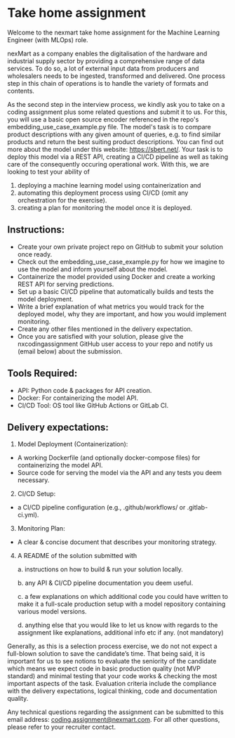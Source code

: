 # Take home assignment

Welcome to the nexmart take home assignment for the Machine Learning Engineer (with MLOps) role.

nexMart as a company enables the digitalisation of the hardware and industrial supply sector by providing a comprehensive range of data services. To do so, a lot of external input data from producers and wholesalers needs to be ingested, transformed and delivered. One process step in this chain of operations is to handle the variety of formats and contents.

As the second step in the interview process, we kindly ask you to take on a coding assignment plus some related questions and submit it to us. 
For this, you will use a basic open source encoder referenced in the repo's embedding_use_case_example.py file. The model's task is to compare product descriptions with any given amount of queries, e.g. to find similar products and return the best suiting product descriptions. You can find out more about the model under this website: https://sbert.net/.
Your task is to deploy this model via a REST API, creating a CI/CD pipeline as well as taking care of the consequently occuring operational work. 
With this, we are looking to test your ability of 
1) deploying a machine learning model using containerization and
2) automating this deployment process using CI/CD (omit any orchestration for the exercise).
3) creating a plan for monitoring the model once it is deployed.

## Instructions:

- Create your own private project repo on GitHub to submit your solution once ready.
- Check out the embedding_use_case_example.py for how we imagine to use the model and inform yourself about the model.
- Containerize the model provided using Docker and create a working REST API for serving predictions.
- Set up a basic CI/CD pipeline that automatically builds and tests the model deployment.
- Write a brief explanation of what metrics you would track for the deployed model, why they are important, and how you would implement monitoring.
- Create any other files mentioned in the delivery expectation.
- Once you are satisfied with your solution, please give the nxcodingassignment GitHub user access to your repo and notify us (email below) about the submission.


## Tools Required:

- API: Python code & packages for API creation.
- Docker: For containerizing the model API.
- CI/CD Tool: OS tool like GitHub Actions or GitLab CI.
  

## Delivery expectations:

1) Model Deployment (Containerization):
- A working Dockerfile (and optionally docker-compose files) for containerizing the model API.
- Source code for serving the model via the API and any tests you deem necessary.

2) CI/CD Setup:
- a CI/CD pipeline configuration (e.g., .github/workflows/ or .gitlab-ci.yml).

3) Monitoring Plan:
- A clear & concise document that describes your monitoring strategy.

4) A README of the solution submitted with
   
   a. instructions on how to build & run your solution locally.
   
   b. any API & CI/CD pipeline documentation you deem useful.
   
   c. a few explanations on which additional code you could have written to make it a full-scale production setup with a model repository containing various model versions.
   
   d. anything else that you would like to let us know with regards to the assignment like explanations, additional info etc if any. (not mandatory)


Generally, as this is a selection process exercise, we do not not expect a full-blown solution to save the candidate’s time. That being said, it is important for us to see notions to evaluate the seniority of the candidate which means we expect code in basic production quality (not MVP standard) and minimal testing that your code works & checking the most important aspects of the task. Evaluation criteria include the compliance with the delivery expectations, logical thinking, code and documentation quality.

Any technical questions regarding the assignment can be submitted to this email address: coding.assignment@nexmart.com. For all other questions, please refer to your recruiter contact.
